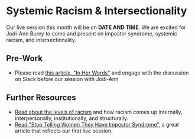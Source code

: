 # Systemic Racism & Intersectionality

Our live session this month will be on **DATE AND TIME**. We are excited for Jodi-Ann Burey to come and present on impostor syndrome, systemic racism, and intersectionality. 

## Pre-Work
- Please read [this article, "In Her Words"](https://drive.google.com/file/d/1KfOOB0238j9VOesOXkE8v4o9Ki0dCVT0/view) and engage with the discussion on Slack before our session with Jodi-Ann

## Further Resources
- [Read about the levels of racism](https://drive.google.com/file/d/1Az4mFd1KbhX4Etau7vfuIhSw2qUEEAsF/view) and how racism comes up internally, interpersonally, institutionally, and structurally.
- [Read "Stop Telling Women They Have Impostor Syndrome"](https://drive.google.com/file/d/1jNOukGPSvcM9NT7h1_F1mNL1CcM1nytQ/view), a great article that reflects our first live session.
